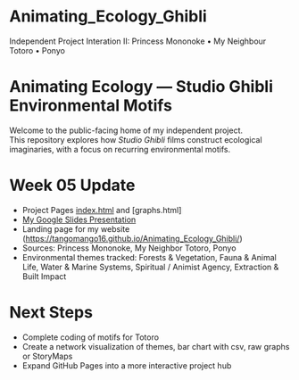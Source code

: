 # Animating_Ecology_Ghibli
Independent Project Interation II: Princess Mononoke • My Neighbour Totoro • Ponyo
# Animating Ecology — Studio Ghibli Environmental Motifs

Welcome to the public-facing home of my independent project.  
This repository explores how *Studio Ghibli* films construct ecological imaginaries, with a focus on recurring environmental motifs.

# Week 05 Update
- Project Pages [index.html](https://github.com/Tangomango16/Animating_Ecology_Ghibli/blob/main/index.html) and [graphs.html]  
- [My Google Slides Presentation](https://docs.google.com/presentation/d/1XI9mj5TQ_7FWa__S8rpM7C5VR3vcwPFz/edit?usp=sharing&ouid=106508322287824266158&rtpof=true&sd=true)
- Landing page for my website (https://tangomango16.github.io/Animating_Ecology_Ghibli/)
- Sources: Princess Mononoke, My Neighbor Totoro, Ponyo
- Environmental themes tracked: Forests & Vegetation, Fauna & Animal Life, Water & Marine Systems, Spiritual / Animist Agency, Extraction & Built Impact

# Next Steps
- Complete coding of motifs for Totoro
- Create a network visualization of themes, bar chart with csv, raw graphs or StoryMaps 
- Expand GitHub Pages into a more interactive project hub

